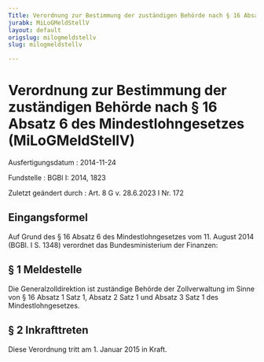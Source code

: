 ```yaml
---
Title: Verordnung zur Bestimmung der zuständigen Behörde nach § 16 Absatz 6 des Mindestlohngesetzes
jurabk: MiLoGMeldStellV
layout: default
origslug: milogmeldstellv
slug: milogmeldstellv

---
```


# Verordnung zur Bestimmung der zuständigen Behörde nach § 16 Absatz 6 des Mindestlohngesetzes (MiLoGMeldStellV)

Ausfertigungsdatum
:   2014-11-24

Fundstelle
:   BGBl I: 2014, 1823

Zuletzt geändert durch
:   Art. 8 G v. 28.6.2023 I Nr. 172


## Eingangsformel

Auf Grund des § 16 Absatz 6 des Mindestlohngesetzes vom 11. August
2014 (BGBl. I S. 1348) verordnet das Bundesministerium der Finanzen:


## § 1 Meldestelle

Die Generalzolldirektion ist zuständige Behörde der Zollverwaltung im
Sinne von § 16 Absatz 1 Satz 1, Absatz 2 Satz 1 und Absatz 3 Satz 1
des Mindestlohngesetzes.


## § 2 Inkrafttreten

Diese Verordnung tritt am 1. Januar 2015 in Kraft.

